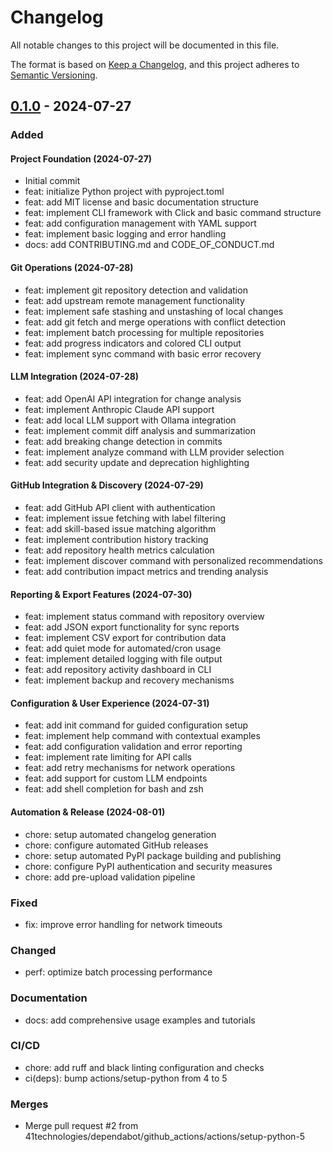 # Changelog

All notable changes to this project will be documented in this file.

The format is based on [Keep a Changelog](https://keepachangelog.com/en/1.0.0/),
and this project adheres to [Semantic Versioning](https://semver.org/spec/v2.0.0.html).

## [0.1.0] - 2024-07-27

### Added

#### Project Foundation (2024-07-27)
- Initial commit
- feat: initialize Python project with pyproject.toml
- feat: add MIT license and basic documentation structure
- feat: implement CLI framework with Click and basic command structure
- feat: add configuration management with YAML support
- feat: implement basic logging and error handling
- docs: add CONTRIBUTING.md and CODE_OF_CONDUCT.md

#### Git Operations (2024-07-28)
- feat: implement git repository detection and validation
- feat: add upstream remote management functionality
- feat: implement safe stashing and unstashing of local changes
- feat: add git fetch and merge operations with conflict detection
- feat: implement batch processing for multiple repositories
- feat: add progress indicators and colored CLI output
- feat: implement sync command with basic error recovery

#### LLM Integration (2024-07-28)
- feat: add OpenAI API integration for change analysis
- feat: implement Anthropic Claude API support
- feat: add local LLM support with Ollama integration
- feat: implement commit diff analysis and summarization
- feat: add breaking change detection in commits
- feat: implement analyze command with LLM provider selection
- feat: add security update and deprecation highlighting

#### GitHub Integration & Discovery (2024-07-29)
- feat: add GitHub API client with authentication
- feat: implement issue fetching with label filtering
- feat: add skill-based issue matching algorithm
- feat: implement contribution history tracking
- feat: add repository health metrics calculation
- feat: implement discover command with personalized recommendations
- feat: add contribution impact metrics and trending analysis

#### Reporting & Export Features (2024-07-30)
- feat: implement status command with repository overview
- feat: add JSON export functionality for sync reports
- feat: implement CSV export for contribution data
- feat: add quiet mode for automated/cron usage
- feat: implement detailed logging with file output
- feat: add repository activity dashboard in CLI
- feat: implement backup and recovery mechanisms

#### Configuration & User Experience (2024-07-31)
- feat: add init command for guided configuration setup
- feat: implement help command with contextual examples
- feat: add configuration validation and error reporting
- feat: implement rate limiting for API calls
- feat: add retry mechanisms for network operations
- feat: add support for custom LLM endpoints
- feat: add shell completion for bash and zsh

#### Automation & Release (2024-08-01)
- chore: setup automated changelog generation
- chore: configure automated GitHub releases
- chore: setup automated PyPI package building and publishing
- chore: configure PyPI authentication and security measures
- chore: add pre-upload validation pipeline

### Fixed
- fix: improve error handling for network timeouts

### Changed
- perf: optimize batch processing performance

### Documentation
- docs: add comprehensive usage examples and tutorials

### CI/CD
- chore: add ruff and black linting configuration and checks
- ci(deps): bump actions/setup-python from 4 to 5

### Merges
- Merge pull request #2 from 41technologies/dependabot/github_actions/actions/setup-python-5

[0.1.0]: https://github.com/41technologies/gitco/releases/tag/v0.1.0
